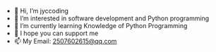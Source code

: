 - 👋 Hi, I’m jyccoding
- 👀 I’m interested in software development and Python programming
- 🌱 I’m currently learning Knowledge of Python Programming
- 💞️ I hope you can support me
- 📫 My Email: 2507602615@qq.com

<!---
jyccoding/jyccoding is a ✨ special ✨ repository because its `README.md` (this file) appears on your GitHub profile.
You can click the Preview link to take a look at your changes.
--->
